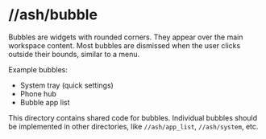 # //ash/bubble

Bubbles are widgets with rounded corners. They appear over the main workspace
content. Most bubbles are dismissed when the user clicks outside their bounds,
similar to a menu.

Example bubbles:

*   System tray (quick settings)
*   Phone hub
*   Bubble app list

This directory contains shared code for bubbles. Individual bubbles should be
implemented in other directories, like `//ash/app_list`, `//ash/system`, etc.

